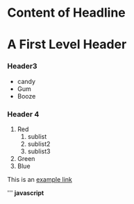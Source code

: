 # Content of Headline


A First Level Header
====================

### Header3

* candy
* Gum
* Booze

### Header 4
1. Red
    1. sublist
    2. sublist2
    3. sublist3
2. Green
3. Blue

This is an [example link](http://example.com)





''' **javascript**
    <script>
       $(function(){

       })
    </script>
'''